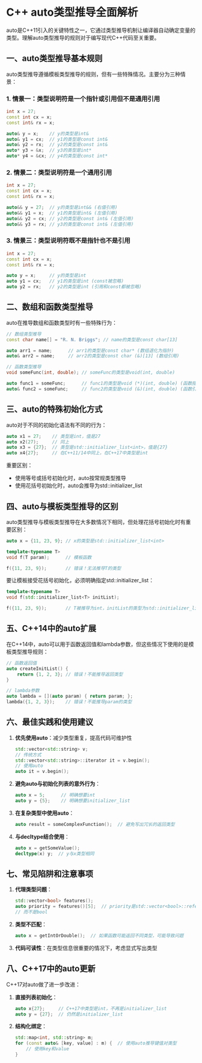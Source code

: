# C++ auto类型推导全面解析

auto是C++11引入的关键特性之一，它通过类型推导机制让编译器自动确定变量的类型。理解auto类型推导的规则对于编写现代C++代码至关重要。

## 一、auto类型推导基本规则

auto类型推导遵循模板类型推导的规则，但有一些特殊情况。主要分为三种情景：

### 1. 情景一：类型说明符是一个指针或引用但不是通用引用

```cpp
int x = 27;
const int cx = x;
const int& rx = x;

auto& y = x;    // y的类型是int&
auto& y1 = cx;  // y1的类型是const int&
auto& y2 = rx;  // y2的类型是const int&
auto* y3 = &x;  // y3的类型是int*
auto* y4 = &cx; // y4的类型是const int*
```

### 2. 情景二：类型说明符是一个通用引用

```cpp
int x = 27;
const int cx = x;
const int& rx = x;

auto&& y = 27;  // y的类型是int&& (右值引用)
auto&& y1 = x;  // y1的类型是int& (左值引用)
auto&& y2 = cx; // y2的类型是const int& (左值引用)
auto&& y3 = rx; // y3的类型是const int& (左值引用)
```

### 3. 情景三：类型说明符既不是指针也不是引用

```cpp
int x = 27;
const int cx = x;
const int& rx = x;

auto y = x;     // y的类型是int
auto y1 = cx;   // y1的类型是int (const被忽略)
auto y2 = rx;   // y2的类型是int (引用和const都被忽略)
```

## 二、数组和函数类型推导

auto在推导数组和函数类型时有一些特殊行为：

```cpp
// 数组类型推导
const char name[] = "R. N. Briggs"; // name的类型是const char[13]

auto arr1 = name;      // arr1的类型是const char* (数组退化为指针)
auto& arr2 = name;     // arr2的类型是const char (&)[13] (数组引用)

// 函数类型推导
void someFunc(int, double); // someFunc的类型是void(int, double)

auto func1 = someFunc;      // func1的类型是void (*)(int, double) (函数指针)
auto& func2 = someFunc;     // func2的类型是void (&)(int, double) (函数引用)
```

## 三、auto的特殊初始化方式

auto对于不同的初始化语法有不同的行为：

```cpp
auto x1 = 27;    // 类型是int，值是27
auto x2(27);     // 同上
auto x3 = {27};  // 类型是std::initializer_list<int>，值是{27}
auto x4{27};     // 在C++11/14中同上，在C++17中类型是int
```

重要区别：
- 使用等号或括号初始化时，auto按常规类型推导
- 使用花括号初始化时，auto会推导为std::initializer_list

## 四、auto与模板类型推导的区别

auto类型推导与模板类型推导在大多数情况下相同，但处理花括号初始化时有重要区别：

```cpp
auto x = {11, 23, 9}; // x的类型是std::initializer_list<int>

template<typename T>
void f(T param);      // 模板函数

f({11, 23, 9});       // 错误！无法推导T的类型
```

要让模板接受花括号初始化，必须明确指定std::initializer_list：

```cpp
template<typename T>
void f(std::initializer_list<T> initList);

f({11, 23, 9});       // T被推导为int，initList的类型为std::initializer_list<int>
```

## 五、C++14中的auto扩展

在C++14中，auto可以用于函数返回值和lambda参数，但这些情况下使用的是模板类型推导规则：

```cpp
// 函数返回值
auto createInitList() {
    return {1, 2, 3}; // 错误！不能推导返回类型
}

// lambda参数
auto lambda = [](auto param) { return param; };
lambda({1, 2, 3});    // 错误！不能推导param的类型
```

## 六、最佳实践和使用建议

1. **优先使用auto**：减少类型重复，提高代码可维护性
   ```cpp
   std::vector<std::string> v;
   // 传统方式
   std::vector<std::string>::iterator it = v.begin();
   // 使用auto
   auto it = v.begin();
   ```

2. **避免auto与初始化列表的意外行为**：
   ```cpp
   auto x = 5;      // 明确想要int
   auto y = {5};    // 明确想要initializer_list
   ```

3. **在复杂类型中使用auto**：
   ```cpp
   auto result = someComplexFunction();  // 避免写出冗长的返回类型
   ```

4. **与decltype结合使用**：
   ```cpp
   auto x = getSomeValue();
   decltype(x) y;  // y与x类型相同
   ```

## 七、常见陷阱和注意事项

1. **代理类型问题**：
   ```cpp
   std::vector<bool> features();
   auto priority = features()[5];  // priority是std::vector<bool>::reference
   // 而不是bool
   ```

2. **类型不匹配**：
   ```cpp
   auto x = getIntOrDouble();  // 如果函数可能返回不同类型，可能导致问题
   ```

3. **代码可读性**：在类型信息很重要的情况下，考虑显式写出类型

## 八、C++17中的auto更新

C++17对auto做了进一步改进：

1. **直接列表初始化**：
   ```cpp
   auto x{27};     // C++17中类型是int，不再是initializer_list
   auto y = {27};  // 仍然是initializer_list
   ```

2. **结构化绑定**：
   ```cpp
   std::map<int, std::string> m;
   for (const auto& [key, value] : m) {  // 使用auto推导键值对类型
       // 使用key和value
   }
   ```